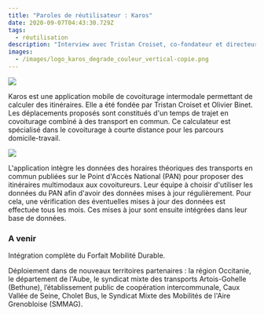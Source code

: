 ```yaml
---
title: "Paroles de réutilisateur : Karos"
date: 2020-09-07T04:43:30.729Z
tags:
  - réutilisation
description: "Interview avec Tristan Croiset, co-fondateur et directeur technique de Karos "
images:
  - /images/logo_karos_degrade_couleur_vertical-copie.png
---
```

![](/images/founders-1-.png)

Karos est une application mobile de covoiturage intermodale permettant de calculer des itinéraires. Elle a été fondée par Tristan Croiset et Olivier Binet. Les déplacements proposés sont constitués d'un temps de trajet en covoiturage combiné à des transport en commun. Ce calculateur est spécialisé dans le covoiturage à courte distance pour les parcours domicile-travail. 

![](/images/hub2-1-1-.jpg)

L'application intègre les données des horaires théoriques des transports en commun publiées sur le Point d'Accès National (PAN) pour proposer des itinéraires multimodaux aux covoitureurs. Leur équipe à choisir d'utiliser les données du PAN afin d'avoir des données mises à jour régulièrement. Pour cela, une vérification des éventuelles mises à jour des données est effectuée tous les mois. Ces mises à jour sont ensuite intégrées dans leur base de données. 



### A venir

<!--StartFragment-->

Intégration complète du Forfait Mobilité Durable. 

Déploiement dans de nouveaux territoires partenaires : la région Occitanie, le département de l'Aube, le syndicat mixte des transports Artois-Gohelle (Bethune), l’établissement public de coopération intercommunale, Caux Vallée de Seine, Cholet Bus, le Syndicat Mixte des Mobilités de l'Aire Grenobloise (SMMAG).
